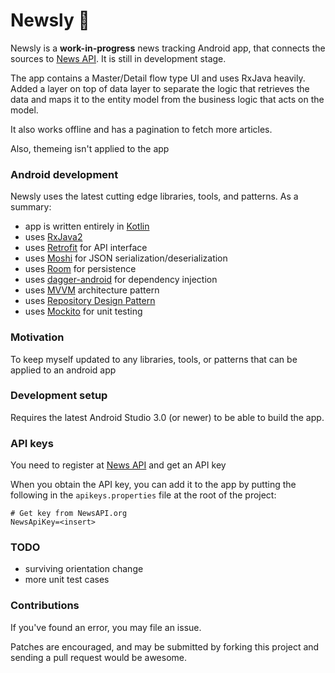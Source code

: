 # Newsly 📰

Newsly is a **work-in-progress** news tracking Android app, that connects the sources to
[News API](https://newsapi.org/). It is still in development stage.

The app contains a Master/Detail flow type UI and uses RxJava heavily. Added a layer on top of data layer to separate the logic that retrieves the data and maps it to the entity model from the business logic that acts on the model.

It also works offline and has a pagination to fetch more articles.

Also, themeing isn't applied to the app

### Android development

Newsly uses the latest cutting edge libraries, tools, and patterns. As a summary:

 * app is written entirely in [Kotlin](https://kotlinlang.org/)
 * uses [RxJava2](https://github.com/ReactiveX/RxJava)
 * uses [Retrofit](http://square.github.io/retrofit/) for API interface
 * uses [Moshi](https://github.com/square/moshi) for JSON serialization/deserialization
 * uses [Room](https://developer.android.com/topic/libraries/architecture/room.html) for persistence
 * uses [dagger-android](https://google.github.io/dagger/android.html) for dependency injection
 * uses [MVVM](https://en.wikipedia.org/wiki/Model%E2%80%93view%E2%80%93viewmodel) architecture pattern
 * uses [Repository Design Pattern](https://msdn.microsoft.com/en-us/library/ff649690.aspx)
 * uses [Mockito](http://site.mockito.org/) for unit testing

### Motivation

To keep myself updated to any libraries, tools, or patterns that can be applied to an android app

### Development setup

Requires the latest Android Studio 3.0 (or newer) to be able to build the app.

### API keys

You need to register at [News API](https://newsapi.org/) and get an API key

When you obtain the API key, you can add it to the app by putting the following in the
`apikeys.properties` file at the root of the project:

```
# Get key from NewsAPI.org
NewsApiKey=<insert>
```

### TODO

 * surviving orientation change
 * more unit test cases

### Contributions

If you've found an error, you may file an issue.

Patches are encouraged, and may be submitted by forking this project and
sending a pull request would be awesome.